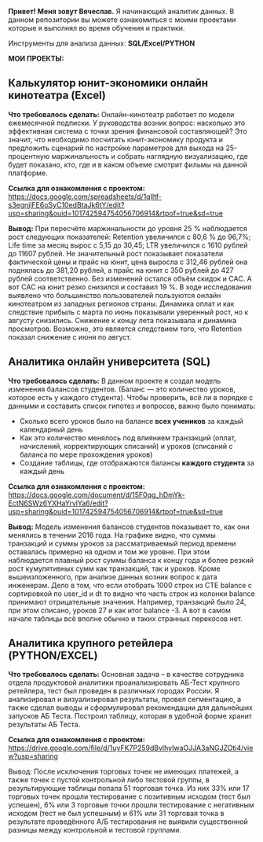 
<strong>Привет! Меня зовут Вячеслав.</strong>
Я начинающий аналитик данных.
В данном репозитории вы можете ознакомиться с моими проектами которые я выполнял во время обучения и практики.

Инструменты для анализа данных: <strong>SQL/Excel/PYTHON</strong>

<strong>МОИ ПРОЕКТЫ:</strong>

<h2>Калькулятор юнит-экономики онлайн кинотеатра (Excel) </h2>

<strong>Что требовалось сделать:</strong>
Онлайн-кинотеатр работает по модели ежемесячной подписки. У руководства возник вопрос: насколько это эффективная система с точки зрения финансовой составляющей? 
Это значит, что необходимо посчитать юнит-экономику продукта и предложить сценарий по настройке параметров для выхода на 25-процентную маржинальность и собрать наглядную визуализацию, где будет показано, кто, где и в каком объеме смотрит фильмы на данной платформе.

<strong>Ссылка для ознакомления с проектом:</strong>
https://docs.google.com/spreadsheets/d/1qIltf-s3egnjlFE6oSyC10edBtaJk6tY/edit?usp=sharing&ouid=101742594754056706914&rtpof=true&sd=true

<strong>Вывод:</strong>
При пересчёте маржинальности до уровня 25 % наблюдается рост следующих показателей: Retention увеличился с 80,6 % до 96,7%; Life time за месяц вырос с 5,15 до 30,45; LTR увеличился с 1610 рублей до 11607 рублей. Не значительный рост показывает показатели фактической цены и прайс на юнит, цена выросла  с 312,46 рублей она поднялась до 381,20 рублей, а прайс на юнит с 350 рублей до 427 рублей соответственно. Без изменений остался объём скидок и CAC. А вот CAC на юнит резко снизился и составил 19 %.
В ходе исследования выявлено что большинство пользователей пользуются онлайн кинотеатром из западных регионов страны. Динамика оплат и как следствие прибыль с марта по июнь показывали уверенный рост, но к августу снизились. Снижение к концу лета показывала и динамика просмотров. Возможно, это является следствием того, что Retention показал снижение с июня по август.   


<h2>Аналитика онлайн университета (SQL)</h2>

<strong>Что требовалось сделать:</strong>
В данном проекте я создал модель изменения балансов студентов. (Баланс — это количество уроков, которое есть у каждого студента). 
Чтобы проверить, всё ли в порядке с  данными и составить список гипотез и вопросов, важно было понимать: 
- Сколько всего уроков было на балансе <strong>всех учеников</strong> за каждый календарный день
- Как это количество менялось под влиянием транзакций (оплат, начислений, корректирующих списаний) и уроков (списаний с баланса по мере прохождения уроков)
- Создание таблицы, где отображаются балансы <strong>каждого студента</strong> за каждый день

<strong>Ссылка для ознакомления с проектом:</strong>
https://docs.google.com/document/d/15F0qg_hDmYk-EctN6SWz6YXHaYrvlYa6/edit?usp=sharing&ouid=101742594754056706914&rtpof=true&sd=true

<strong>Вывод:</strong>
Модель изменения балансов студентов показывает то, как они менялись в течении 2016 года. На графике видно, что суммы транзакций и суммы уроков за рассматриваемый период времени оставалась примерно на одном и том же уровне. При этом наблюдается плавный рост суммы баланса к концу года и более резкий рост кумулятивных сумм как транзакций, так и уроков. 
Кроме вышеизложенного, при анализе данных возник вопрос к дата инженерам. Дело в том, что если отобрать 1000 строк из СТЕ balance с сортировкой по user_id и dt то видно что часть строк из колонки balance принимают отрицательные значения. Например, транзакций было 24, при этом списано, уроков 27 и как итог balance -3. А вот в самом начале таблицы всё вполне обычно и таких странных перекосов нет.

<h2>Аналитика крупного ретейлера (PYTHON/EXCEL)</h2>

<strong>Что требовалось сделать:</strong> 
Основная задача – в качестве сотрудника отдела продуктовой аналитики проанализировать АБ-Тест крупного ретейлера, тест был проведен в различных городах России. Я анализировал и визуализировал результаты, провел сегментацию, а также сделал выводы и сформулировал рекомендации для дальнейших запусков АБ Теста. Построил таблицу, которая в удобной форме хранит результаты АБ Теста.

<strong>Ссылка для ознакомления с проектом:</strong>
https://drive.google.com/file/d/1uyFK7P259dBvlhyIwaOJJA3aNGJZOti4/view?usp=sharing

</strong>Вывод:</strong>
После исключения торговых точек не имеющих платежей, а также точек с пустой контрольной либо тестовой группы, в результирующие таблицы попала 51 торговая точка. Из них 33% или 17 торговых точек прошли тестирование с позитивным исходом (тест был успешен), 6% или 3 торговые точки прошли тестирование с негативным исходом (тест не был успешным) и 61% или 31 торговая точка в результате проведённого А/Б тестирования не выявили существенной разницы между контрольной и тестовой группами. 



